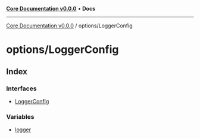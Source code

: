[**Core Documentation v0.0.0**](../../README.md) • **Docs**

***

[Core Documentation v0.0.0](../../modules.md) / options/LoggerConfig

# options/LoggerConfig

## Index

### Interfaces

- [LoggerConfig](interfaces/LoggerConfig.md)

### Variables

- [logger](variables/logger.md)
